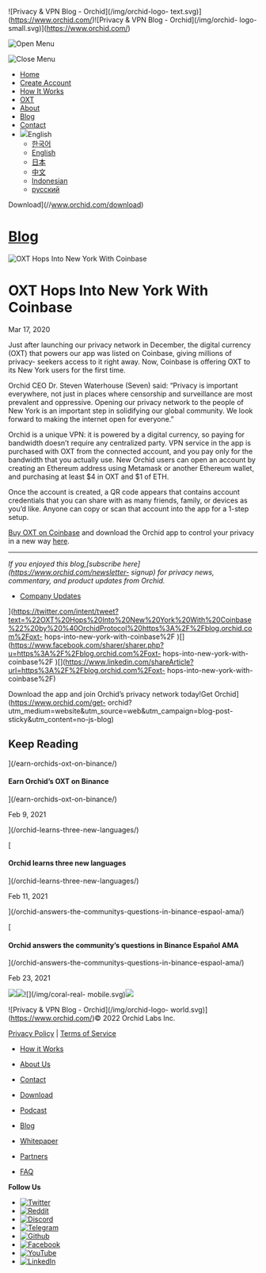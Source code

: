 ![Privacy & VPN Blog - Orchid](/img/orchid-logo-
text.svg)](https://www.orchid.com/)![Privacy & VPN Blog - Orchid](/img/orchid-
logo-small.svg)](https://www.orchid.com/)

![Open Menu](/img/icons/hamburger.svg)

![Close Menu](/img/icons/close.svg)

  * [Home](https://www.orchid.com/)
  * [Create Account](https://www.orchid.com/join)
  * [How It Works](https://www.orchid.com/how-it-works)
  * [OXT](https://www.orchid.com/oxt)
  * [About](https://www.orchid.com/about-us)
  * [Blog](/)
  * [Contact](https://www.orchid.com/contact)
  * ![](/img/globe.svg)English
    * [한국어](//blog.ko.orchid.com/oxt-hops-into-new-york-with-coinbase/)
    * [English](//blog.orchid.com/oxt-hops-into-new-york-with-coinbase/)
    * [日本](//blog.ja.orchid.com/oxt-hops-into-new-york-with-coinbase/)
    * [中文](//blog.zh.orchid.com/oxt-hops-into-new-york-with-coinbase/)
    * [Indonesian](//blog.id.orchid.com/oxt-hops-into-new-york-with-coinbase/)
    * [русский](//blog.ru.orchid.com/oxt-hops-into-new-york-with-coinbase/)

Download](//www.orchid.com/download)

# [Blog](/)

![OXT Hops Into New York With
Coinbase](/static/72a624e13731c282ada612da1e8abfaf/Orchid_BlogImage_CBNY.jpg)

# OXT Hops Into New York With Coinbase

Mar 17, 2020  
  

Just after launching our privacy network in December, the digital currency
(OXT) that powers our app was listed on Coinbase, giving millions of privacy-
seekers access to it right away. Now, Coinbase is offering OXT to its New York
users for the first time.

Orchid CEO Dr. Steven Waterhouse (Seven) said: “Privacy is important
everywhere, not just in places where censorship and surveillance are most
prevalent and oppressive. Opening our privacy network to the people of New
York is an important step in solidifying our global community. We look forward
to making the internet open for everyone.”

Orchid is a unique VPN: it is powered by a digital currency, so paying for
bandwidth doesn’t require any centralized party. VPN service in the app is
purchased with OXT from the connected account, and you pay only for the
bandwidth that you actually use. New Orchid users can open an account by
creating an Ethereum address using Metamask or another Ethereum wallet, and
purchasing at least $4 in OXT and $1 of ETH.

Once the account is created, a QR code appears that contains account
credentials that you can share with as many friends, family, or devices as
you’d like. Anyone can copy or scan that account into the app for a 1-step
setup.

[Buy OXT on Coinbase](https://www.coinbase.com/price/orchid) and download the
Orchid app to control your privacy in a new way
[here](https://www.orchid.com/download).

* * *

 _If you enjoyed this blog,[subscribe here](https://www.orchid.com/newsletter-
signup) for privacy news, commentary, and product updates from Orchid._

  * [Company Updates](/tag/company-updates/)

](https://twitter.com/intent/tweet?text=%22OXT%20Hops%20Into%20New%20York%20With%20Coinbase%22%20by%20%40OrchidProtocol%20https%3A%2F%2Fblog.orchid.com%2Foxt-
hops-into-new-york-with-coinbase%2F
)[](https://www.facebook.com/sharer/sharer.php?u=https%3A%2F%2Fblog.orchid.com%2Foxt-
hops-into-new-york-with-coinbase%2F
)[](https://www.linkedin.com/shareArticle?url=https%3A%2F%2Fblog.orchid.com%2Foxt-
hops-into-new-york-with-coinbase%2F)

Download the app and join Orchid’s privacy network today!Get
Orchid](https://www.orchid.com/get-
orchid?utm_medium=website&utm_source=web&utm_campaign=blog-post-
sticky&utm_content=no-js-blog)

## Keep Reading

](/earn-orchids-oxt-on-binance/)

#### Earn Orchid’s OXT on Binance

](/earn-orchids-oxt-on-binance/)

Feb 9, 2021

](/orchid-learns-three-new-languages/)

[

#### Orchid learns three new languages

](/orchid-learns-three-new-languages/)

Feb 11, 2021

](/orchid-answers-the-communitys-questions-in-binance-espaol-ama/)

[

#### Orchid answers the community’s questions in Binance Español AMA

](/orchid-answers-the-communitys-questions-in-binance-espaol-ama/)

Feb 23, 2021

![](/img/coral-electric.svg)![](/img/coral-real.svg)![](/img/coral-real-
mobile.svg)![](/img/footer-fish.svg)

![Privacy & VPN Blog - Orchid](/img/orchid-logo-
world.svg)](https://www.orchid.com/)© 2022 Orchid Labs Inc.

[Privacy Policy](https://www.orchid.com/privacy-policy) | [Terms of
Service](https://www.orchid.com/service-terms)

  * [How it Works](https://www.orchid.com/how-it-works)
  * [About Us](https://www.orchid.com/about-us)
  * [Contact](https://www.orchid.com/contact)

  * [Download](https://www.orchid.com/download)
  * [Podcast](https://www.orchid.com/podcast)
  * [Blog](/)

  * [Whitepaper](https://www.orchid.com/assets/whitepaper/whitepaper.pdf)
  * [Partners](https://www.orchid.com/partners)
  * [FAQ](https://www.orchid.com/faq)

 **Follow Us**

  * [![Twitter](/img/icons/social-twitter.svg)](https://twitter.com/OrchidProtocol)
  * [![Reddit](/img/icons/reddit.svg)](https://www.reddit.com/r/orchid/)
  * [![Discord](/img/icons/social-discord.svg)](https://discord.gg/GDbxmjxX9F)
  * [![Telegram](/img/icons/social-telegram.svg)](https://www.t.me/OrchidOfficial)
  * [![Github](/img/icons/social-github.svg)](https://github.com/OrchidTechnologies)
  * [![Facebook](/img/icons/social-facebook.svg)](https://www.facebook.com/OrchidProtocol)
  * [![YouTube](/img/icons/social-youtube.svg)](https://www.youtube.com/channel/UCIH_BKBlNemsCzDhPYZBlHw)
  * [![LinkedIn](/img/icons/social-linkedin.svg)](https://www.linkedin.com/company/orchidprotocol)

